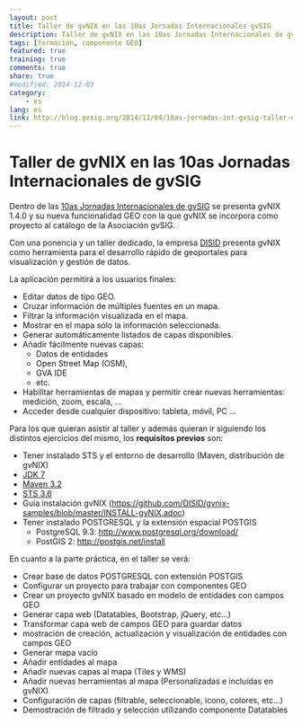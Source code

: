 ```yaml
---
layout: post
title: Taller de gvNIX en las 10as Jornadas Internacionales gvSIG
description: Taller de gvNIX en las 10as Jornadas Internacionales de gvSIG
tags: [formación, componente GEO]
featured: true
training: true
comments: true
share: true
#modified: 2014-12-03
category:
    - es
lang: es
link: http://blog.gvsig.org/2014/11/04/10as-jornadas-int-gvsig-taller-de-gvnix/
---
```



# Taller de gvNIX en las 10as Jornadas Internacionales de gvSIG

Dentro de las [10as Jornadas Internacionales de gvSIG](http://www.gvsig.org/web/community/events/jornadas-gvsig/10as)
se presenta gvNIX 1.4.0 y su nueva funcionalidad GEO con la que gvNIX se incorpora como proyecto
al catálogo de la Asociación gvSIG.

Con una ponencia y un taller dedicado, la empresa [DISID](http://www.disid.com)
presenta gvNIX como herramienta para el desarrollo rápido de geoportales
para visualización y gestión de datos.

La aplicación permitirá a los usuarios finales:

-   Editar datos de tipo GEO.
-   Cruzar información de múltiples fuentes en un mapa.
-   Filtrar la información visualizada en el mapa.
-   Mostrar en el mapa sólo la información seleccionada.
-   Generar automáticamente listados de capas disponibles.
-   Añadir fácilmente nuevas capas:
    -   Datos de entidades
    -   Open Street Map (OSM),
    -   GVA IDE
    -   etc.
-   Habilitar herramientas de mapas y permitir crear nuevas
    herramientas: medición, zoom, escala, …
-   Acceder desde cualquier dispositivo: tableta, móvil, PC …


Para los que quieran asistir al taller y además quieran ir siguiendo los
distintos ejercicios del mismo, los **requisitos previos** son:

* Tener instalado STS y el entorno de desarrollo (Maven, distribución de gvNIX)
* [JDK 7](http://www.oracle.com/technetwork/java/javase/downloads/jdk7-downloads-1880260.html)
* [Maven 3.2](http://maven.apache.org/download.cgi)
* [STS 3.6](https://spring.io/tools/sts/all)
* Guía instalación gvNIX (https://github.com/DISID/gvnix-samples/blob/master/INSTALL-gvNIX.adoc)
* Tener instalado POSTGRESQL y la extensión espacial POSTGIS
  * PostgreSQL 9.3: http://www.postgresql.org/download/
  * PostGIS 2: http://postgis.net/install

En cuanto a la parte práctica, en el taller se verá:

* Crear base de datos POSTGRESQL con extensión POSTGIS
* Configurar un proyecto para trabajar con componentes GEO
* Crear un proyecto gvNIX basado en modelo de entidades con campos GEO
* Generar capa web (Datatables, Bootstrap, jQuery, etc…)
* Transformar capa web de campos GEO para guardar datos
* mostración de creación, actualización y visualización de entidades con campos GEO
* Generar mapa vacío
* Añadir entidades al mapa
* Añadir nuevas capas al mapa (Tiles y WMS)
* Añadir nuevas herramientas al mapa (Personalizadas e incluídas en gvNIX)
* Configuración de capas (filtrable, seleccionable, icono, colores, etc…)
* Demostración de filtrado y selección utilizando componente Datatables



